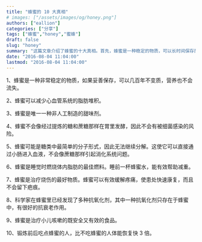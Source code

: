 ```yaml
---
title: "蜂蜜的 10 大真相"
# images: ["/assets/images/og/honey.png"]
authors: ["eallion"]
categories: ["分享"]
tags: ["蜂蜜","honey","蜜蜂"]
draft: false
slug: "honey"
summary: "这篇文章介绍了蜂蜜的十大真相。首先，蜂蜜是一种稳定的物质，可以长时间保存而不变质。其次，蜂蜜可以减少心血管系统的脂肪堆积。第三，蜂蜜是唯一一种非人造甜味剂。此外，蜂蜜不会在胃里发酵，不会有细菌感染的风险。蜂蜜是糖类中最简单的分子形式，可以直接进入血液，不引起消化系统问题。此外，蜂蜜还有助于燃烧体内脂肪，治疗烧伤，抗衰老，治疗儿童咳嗽以及提高体能恢复速度等好处。"
date: "2016-08-04 11:04:00"
lastmod: "2016-08-04 11:04:00"
---
```


1、蜂蜜是一种非常稳定的物质，如果妥善保存，可以几百年不变质，营养也不会流失。

2、蜂蜜可以减少心血管系统的脂肪堆积。

3、蜂蜜是唯一一种非人工制造的甜味剂。

4、蜂蜜不会像经过提炼的糖和蔗糖那样在胃里发酵，因此不会有被细菌感染的风险。

5、蜂蜜可能是糖类中最简单的分子形式，因此无法继续分解。这使它可以直接通过小肠进入血液，不会像蔗糖那样引起消化系统问题。

6、蜂蜜是睡觉时燃烧体内脂肪的最佳燃料。睡前一杯蜂蜜水，能有效帮助减重。

7、蜂蜜是治疗烧伤的最好物质。蜂蜜可以有效缓解疼痛，使患处快速康复，而且不会留下疤痕。

8、科学家在蜂蜜里已经发现了多种抗氧化剂，其中一种抗氧化剂只存在于蜂蜜中，有很好的抗衰老作用。

9、蜂蜜是治疗小儿咳嗽的既安全又有效的食品。

10、锻炼前后吃点蜂蜜的人，比不吃蜂蜜的人体能恢复快 3 倍。
